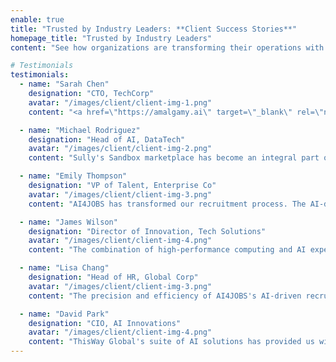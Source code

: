 ```yaml
---
enable: true
title: "Trusted by Industry Leaders: **Client Success Stories**"
homepage_title: "Trusted by Industry Leaders"
content: "See how organizations are transforming their operations with ThisWay Global's AI-powered solutions."

# Testimonials
testimonials:
  - name: "Sarah Chen"
    designation: "CTO, TechCorp"
    avatar: "/images/client/client-img-1.png"
    content: "<a href=\"https://amalgamy.ai\" target=\"_blank\" rel=\"noopener noreferrer\">Amalgamy.ai</a> has revolutionized how we handle our AI workloads. The platform's scalability and performance have exceeded our expectations, allowing us to focus on innovation rather than infrastructure."

  - name: "Michael Rodriguez"
    designation: "Head of AI, DataTech"
    avatar: "/images/client/client-img-2.png"
    content: "Sully's Sandbox marketplace has become an integral part of our AI development pipeline. The ability to quickly access and implement specialized models has significantly accelerated our development cycle."

  - name: "Emily Thompson"
    designation: "VP of Talent, Enterprise Co"
    avatar: "/images/client/client-img-3.png"
    content: "AI4JOBS has transformed our recruitment process. The AI-driven candidate matching has not only saved us time but has also helped us find exceptional talent we might have missed otherwise."

  - name: "James Wilson"
    designation: "Director of Innovation, Tech Solutions"
    avatar: "/images/client/client-img-4.png"
    content: "The combination of high-performance computing and AI expertise from ThisWay Global has been instrumental in scaling our machine learning operations efficiently."

  - name: "Lisa Chang"
    designation: "Head of HR, Global Corp"
    avatar: "/images/client/client-img-3.png"
    content: "The precision and efficiency of AI4JOBS's AI-driven recruitment have significantly improved our hiring outcomes while reducing time-to-hire."

  - name: "David Park"
    designation: "CIO, AI Innovations"
    avatar: "/images/client/client-img-4.png"
    content: "ThisWay Global's suite of AI solutions has provided us with the technological foundation we needed to scale our operations effectively."
---
```

